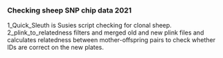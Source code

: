 ### Checking sheep SNP chip data 2021

1_Quick_Sleuth is Susies script checking for clonal sheep.
2_plink_to_relatedness filters and merged old and new plink files and calculates relatedness between mother-offspring pairs to check whether IDs are correct on the new plates.